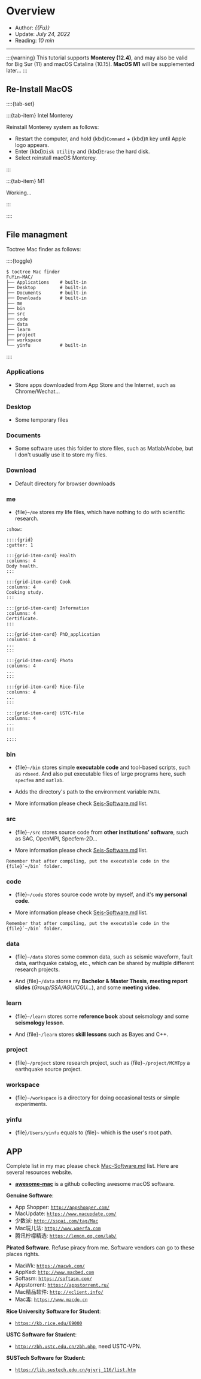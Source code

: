 # Overview

- Author: *{{Fu}}*
- Update: *July 24, 2022*
- Reading: *10 min*

---

:::{warning}
This tutorial supports **Monterey (12.4)**, and may also be valid for Big Sur (11) and macOS Catalina (10.15). **MacOS M1**  will be supplemented later...
:::



## Re-Install MacOS


::::{tab-set}

:::{tab-item} Intel Monterey

Reinstall Monterey system as follows:

- Restart the computer, and hold {kbd}`Command` + {kbd}`R` key until Apple logo appears.
- Enter {kbd}`Disk Utility` and {kbd}`Erase` the hard disk.
- Select reinstall macOS Monterey.

:::


:::{tab-item} M1

Working...

:::

::::


## File managment

Toctree Mac finder as follows:

::::{toggle}
```
$ toctree Mac finder
FuYin-MAC/
├── Applications    # built-in
├── Desktop         # built-in
├── Documents       # built-in
├── Downloads       # built-in
├── me
├── bin
├── src
├── code
├── data
├── learn
├── project
├── workspace
└── yinfu           # built-in
```
::::

### Applications

- Store apps downloaded from App Store and the Internet, such as Chrome/Wechat...

### Desktop

- Some temporary files

### Documents

- Some software uses this folder to store files, such as Matlab/Adobe, but I don't usually use it to store my files.

### Download

- Default directory for browser downloads

### me

- {file}`~/me` stores my life files, which have nothing to do with scientific research.

```{toggle}
:show:

::::{grid}
:gutter: 1

:::{grid-item-card} Health
:columns: 4
Body health.
:::

:::{grid-item-card} Cook
:columns: 4
Cooking study.
:::

:::{grid-item-card} Information
:columns: 4
Certificate.
:::

:::{grid-item-card} PhD_application
:columns: 4
...
:::

:::{grid-item-card} Photo
:columns: 4
...
:::

:::{grid-item-card} Rice-file
:columns: 4
...
:::

:::{grid-item-card} USTC-file
:columns: 4
...
:::

::::
```
<!-- about how to use {toggle} refer to https://jupyterbook.org/en/stable/interactive/hiding.html#hiding-remove-content -->



### bin

- {file}`~/bin` stores simple **executable code** and tool-based scripts, 
such as `rdseed`. And also put executable files of large programs here, such `specfem` and `matlab`.

- Adds the directory's path to the environment variable `PATH`.

- More information please check [Seis-Software.md](./Overview/Seis-Software.md) list.


### src

- {file}`~/src` stores source code from **other institutions’ software**, such as SAC, OpenMPI, Specfem-2D...

- More information please check [Seis-Software.md](./Overview//Seis-Software.md) list.

```{note}
Remember that after compiling, put the executable code in the {file}`~/bin` folder.
```


### code

- {file}`~/code` stores source code wrote by myself, and it's **my personal code**.

- More information please check [Seis-Software.md](./Overview//Seis-Software.md) list.

```{note}
Remember that after compiling, put the executable code in the {file}`~/bin` folder.
```


### data

- {file}`~/data` stores some common data, such as seismic waveform, fault data, earthquake catalog, etc., which can be shared by multiple different research projects.

- And {file}`~/data` stores my **Bachelor & Master Thesis**, **meeting report slides** (*Group/SSA/AGU/CGU...*), and some **meeting video**.


### learn

- {file}`~/learn` stores some **reference book** about seismology and some **seismology lesson**.

- And {file}`~/learn` stores **skill lessons** such as Bayes and C++.



### project

- {file}`~/project` store research project, such as {file}`~/project/MCMTpy` a earthquake source project.


### workspace

- {file}`~/workspace` is a directory for doing occasional tests or simple experiments.


### yinfu

- {file}`/Users/yinfu` equals to {file}`~` which is the user's root path.


## APP

Complete list in my mac please check [Mac-Software.md](./Overview//Mac-Software.md) list. Here are several resources website.

- [**awesome-mac**](https://github.com/jaywcjlove/awesome-mac) is a github collecting awesome macOS software.


**Genuine Software**:

* App Shopper: [`http://appshopper.com/`](http://appshopper.com/)
* MacUpdate: [`https://www.macupdate.com/`](https://www.macupdate.com/)
* 少数派: [`http://sspai.com/tag/Mac`](http://sspai.com/tag/Mac)
* Mac玩儿法: [`http://www.waerfa.com`](http://www.waerfa.com)
* 腾讯柠檬精选: [`https://lemon.qq.com/lab/`](https://lemon.qq.com/lab/)


**Pirated Software**. Refuse piracy from me. Software vendors can go to these places rights.

* MacWk: [`https://macwk.com/`](https://macwk.com/)
* AppKed: [`http://www.macbed.com`](http://www.macbed.com)
* Softasm: [`https://softasm.com/`](https://softasm.com/)
* Appstorrent: [`https://appstorrent.ru/`](https://appstorrent.ru/)
* Mac精品软件: [`http://xclient.info/`](http://xclient.info/)
* Mac毒: [`https://www.macdo.cn`](https://www.macdo.cn)


**Rice University Software for Student**:

* [`https://kb.rice.edu/69000`](https://kb.rice.edu/69000)


**USTC Software for Student**:

* [`http://zbh.ustc.edu.cn/zbh.php`](http://zbh.ustc.edu.cn/zbh.php), need USTC-VPN.


**SUSTech Software for Student**:

* [`https://lib.sustech.edu.cn/gjyrj_116/list.htm`](https://lib.sustech.edu.cn/gjyrj_116/list.htm)